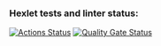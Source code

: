 ### Hexlet tests and linter status:
[![Actions Status](https://github.com/nevznachai/frontend-project-44/actions/workflows/hexlet-check.yml/badge.svg)](https://github.com/nevznachai/frontend-project-44/actions)
[![Quality Gate Status](https://sonarcloud.io/api/project_badges/measure?project=nevznachai_frontend-project-44&metric=alert_status)](https://sonarcloud.io/summary/new_code?id=nevznachai_frontend-project-44)
